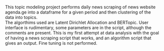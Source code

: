 This topic modeling project performs daily news scraping of news website agenda.ge into a dataframe for a given period and then clustering of the data into topics.  
The algorthims used are Latent Dirichlet Allocation and BERTopic.  User interface is rudimentary, some parameters are in the script, although the comments are present.
This is my first attempt at data analysis with the goal of having a news scraping script that works, and an algorithm script that gives an output.  Fine tuning is not performed.  

